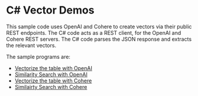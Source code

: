 # C# Vector Demos

This sample code uses OpenAI and Cohere to create vectors via their public REST endpoints.
The C# code acts as a REST client, for the OpenAI and Cohere REST servers.
The C# code parses the JSON response and extracts the relevant vectors.

The sample programs are:
- [Vectorize the table with OpenAI](OpenAI_VectorizeTable.cs)
- [Similarity Search with OpenAI](OpenAI_SimilaritySearch.cs)
- [Vectorize the table with Cohere](Cohere_VectorizeTable.cs)
- [Similairty Search with Cohere](Cohere_SimilaritySearch.cs)
